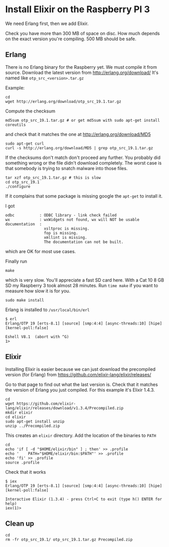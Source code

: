 # Install Elixir on the Raspberry PI 3

We need Erlang first, then we add Elixir.

Check you have more than 300 MB of space on disc. How much depends on the exact version you're compiling. 500 MB should be safe.

## Erlang

There is no Erlang binary for the Raspberry yet. We must compile it from source.
Download the latest version from http://erlang.org/download/
It's named like ```otp_src_<version>.tar.gz```

Example:

```
cd
wget http://erlang.org/download/otp_src_19.1.tar.gz
```

Compute the checksum

```
md5sum otp_src_19.1.tar.gz # or get md5sum with sudo apt-get install coreutils
```

and check that it matches the one at http://erlang.org/download/MD5

```
sudo apt-get curl
curl -s http://erlang.org/download/MD5 | grep otp_src_19.1.tar.gz
```

If the checksums don't match don't proceed any further. You probably did something wrong or the file didn't download completely. The worst case is that somebody is trying to snatch malware into those files.

```
tar xzf otp_src_19.1.tar.gz # this is slow
cd otp_src_19.1
./configure
```

If it complains that some package is missing google the ```apt-get``` to install it.

I got

```
odbc           : ODBC library - link check failed
wx             : wxWidgets not found, wx will NOT be usable
documentation  :
                 xsltproc is missing.
                 fop is missing.
                 xmllint is missing.
                 The documentation can not be built.
```

which are OK for most use cases.

Finally run

```
make
```

which is very slow. You'll appreciate a fast SD card here. With a Cat 10 8 GB SD my Raspberry 3 took almost 28 minutes. Run ```time make``` if you want to measure how slow it is for you.

```
sudo make install
```

Erlang is installed to ```/usr/local/bin/erl```

```
$ erl
Erlang/OTP 19 [erts-8.1] [source] [smp:4:4] [async-threads:10] [hipe] [kernel-poll:false]

Eshell V8.1  (abort with ^G)
1>
```

## Elixir

Installing Elixir is easier because we can just download the precompiled version (for Erlang) from https://github.com/elixir-lang/elixir/releases/

Go to that page to find out what the last version is. Check that it matches the version of Erlang you just compiled. For this example it's Elixir 1.4.3.

```
cd
wget https://github.com/elixir-lang/elixir/releases/download/v1.3.4/Precompiled.zip
mkdir elixir
cd elixir
sudo apt-get install unzip
unzip ../Precompiled.zip
```

This creates an ```elixir``` directory. Add the location of the binaries to ```PATH```

```
cd
echo 'if [ -d "$HOME/elixir/bin" ] ; then' >> .profile
echo '    PATH="$HOME/elixir/bin:$PATH"' >> .profile
echo 'fi' >> .profile
source .profile
```

Check that it works

```
$ iex
Erlang/OTP 19 [erts-8.1] [source] [smp:4:4] [async-threads:10] [hipe] [kernel-poll:false]

Interactive Elixir (1.3.4) - press Ctrl+C to exit (type h() ENTER for help)
iex(1)>
```

## Clean up

```
cd
rm -fr otp_src_19.1/ otp_src_19.1.tar.gz Precompiled.zip
```

